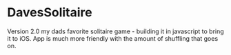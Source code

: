 # DavesSolitaire
Version 2.0
my dads favorite solitaire game - building it in javascript to bring it to iOS.
App is much more friendly with the amount of shuffling that goes on.